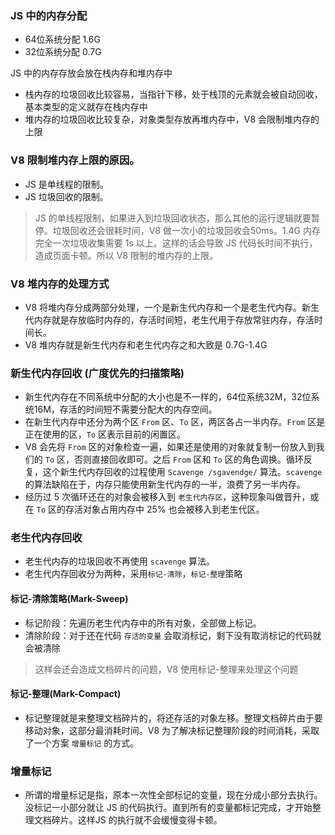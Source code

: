 ###  JS 中的内存分配
  
* 64位系统分配 1.6G
* 32位系统分配 0.7G
  
JS 中的内存存放会放在栈内存和堆内存中
* 栈内存的垃圾回收比较容易，当指针下移，处于栈顶的元素就会被自动回收，基本类型的定义就存在栈内存中
* 堆内存的垃圾回收比较复杂，对象类型存放再堆内存中，V8 会限制堆内存的上限
  
###  V8 限制堆内存上限的原因。
  
* JS 是单线程的限制。
* JS 垃圾回收的限制。
> JS 的单线程限制，如果进入到垃圾回收状态，那么其他的运行逻辑就要暂停。垃圾回收还会很耗时间，V8 做一次小的垃圾回收会50ms。1.4G 内存完全一次垃圾收集需要 1s 以上。这样的话会导致 JS 代码长时间不执行，造成页面卡顿。所以 V8 限制的堆内存的上限。


###  V8 堆内存的处理方式
* V8 将堆内存分成两部分处理，一个是新生代内存和一个是老生代内存。新生代内存就是存放临时内存的，存活时间短，老生代用于存放常驻内存，存活时间长。
* V8 堆内存就是新生代内存和老生代内存之和大致是 0.7G-1.4G 



###  新生代内存回收 (广度优先的扫描策略)

* 新生代内存在不同系统中分配的大小也是不一样的，64位系统32M，32位系统16M，存活的时间短不需要分配大的内存空间。
* 在新生代内存中还分为两个区 `From` 区、`To` 区，两区各占一半内存。`From` 区是正在使用的区，`To` 区表示目前的闲置区。
* V8 会先将 `From` 区的对象检查一遍，如果还是使用的对象就复制一份放入到我们的 `To` 区，否则直接回收即可。之后 `From` 区和 `To` 区的角色调换。循环反复，这个新生代内存回收的过程使用 `Scavenge /sgavendge/` 算法。`scavenge` 的算法缺陷在于，内存只能使用新生代内存的一半，浪费了另一半内存。
* 经历过 5 次循环还在的对象会被移入到 `老生代内存区`，这种现象叫做晋升，或在 `To` 区的存活对象占用内存中 25% 也会被移入到老生代区。
  
  
###  老生代内存回收
  
* 老生代内存的垃圾回收不再使用 `scavenge` 算法。
* 老生代内存回收分为两种，采用`标记-清除`，`标记-整理`策略
####  标记-清除策略(Mark-Sweep)
  
* 标记阶段：先遍历老生代内存中的所有对象，全部做上标记。
* 清除阶段：对于还在代码 `存活的变量` 会取消标记，剩下没有取消标记的代码就会被清除
> 这样会还会造成文档碎片的问题，V8 使用标记-整理来处理这个问题
  
  
####  标记-整理(Mark-Compact)
  
* 标记整理就是来整理文档碎片的，将还存活的对象左移。整理文档碎片由于要移动对象，这部分最消耗时间。V8 为了解决标记整理阶段的时间消耗，采取了一个方案 `增量标记` 的方式。
  
  
###  增量标记
  
* 所谓的增量标记是指，原本一次性全部标记的变量，现在分成小部分去执行。没标记一小部分就让 JS 的代码执行。直到所有的变量都标记完成，才开始整理文档碎片。这样JS 的执行就不会缓慢变得卡顿。
  
  
  